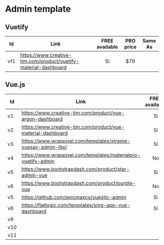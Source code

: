 # Admin template
## Vuetify

|Id|Link|FREE available|PRO price|Same As|
|---|---|:---:|:---:|:---:|
|vf1|https://www.creative-tim.com/product/vuetify-material-dashboard|Si|$79||

## Vue.js
|Id|Link|FREE available|PRO price|Same As|
|---|---|:---:|:---:|:---:|
|v1|https://www.creative-tim.com/product/vue-argon-dashboard|Si|$89||
|v2|https://www.creative-tim.com/product/vue-material-dashboard|Si|$59|vf1|
|v3|https://www.wrappixel.com/templates/xtreme-vuesax-admin-lite/|Si|$39-$499||
|v4|https://www.wrappixel.com/templates/materialpro-vuetify-admin|No|$39-$499||
|v5|https://www.bootstrapdash.com/product/star-admin-vue|Si|$25-$249||
|v6|https://www.bootstrapdash.com/product/purple-vue|No|$25-$249||
|v5|https://github.com/epicmaxco/vuestic-admin|Si|||
|v6|https://flatlogic.com/templates/sing-app-vue-dashboard|Si|$99.95-$449.95||
|v9|
|v10|
|v11|
<!--stackedit_data:
eyJwcm9wZXJ0aWVzIjoidGl0bGU6IHZ1ZS9WdWV0aWZ5IGFkbW
luIHRlbXBsYXRlXG5hdXRob3I6IEFsZXNzYW5kcm8gVG9ybmVz
ZWxsb1xuIiwiaGlzdG9yeSI6WzE1OTczMDUxNTQsMTQ3NDg3Nj
Q5OSwtMTgzMTY1MjQ2LC0zOTgwNTAwMTMsMTEyMzc2OTUzMCwt
MjY1NDMwMl19
-->